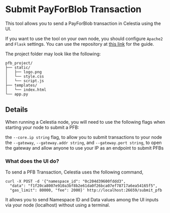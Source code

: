 # Submit PayForBlob Transaction
This tool allows you to send a PayForBlob transaction in Celestia using the UI.

If you want to use the tool on your own node, you should configure ```Apache2``` and ```Flask``` settings. You can use the repository at [this link](https://github.com/neuweltgeld/ubuntu-python-server) for the guide.

The project folder may look like the following:

```
pfb_project/
├── static/
│   ├── logo.png
│   └── style.css
│   └── script.js
├── templates/
│   └── index.html
└── app.py
```



## Details

When running a Celestia node, you will need to use the following flags when starting your node to submit a PFB:

the ```--core.ip string``` flag, to allow you to submit transactions to your node
the ```--gateway```, ```--gateway.addr string```, and ```--gateway.port string```, to open the gateway and allow anyone to use your IP as an endpoint to submit PFBs

### What does the UI do?

To send a PFB Transaction, Celestia uses the following command,

```
curl -X POST -d '{"namespace_id": "0c204d39600fddd3",
  "data": "f1f20ca8007e910a3bf8b2e61da0f26bca07ef78717a6ea54165f5",
  "gas_limit": 80000, "fee": 2000}' http://localhost:26659/submit_pfb
```

It allows you to send Namespace ID and Data values among the UI inputs via your node (localhost) without using a terminal. 
